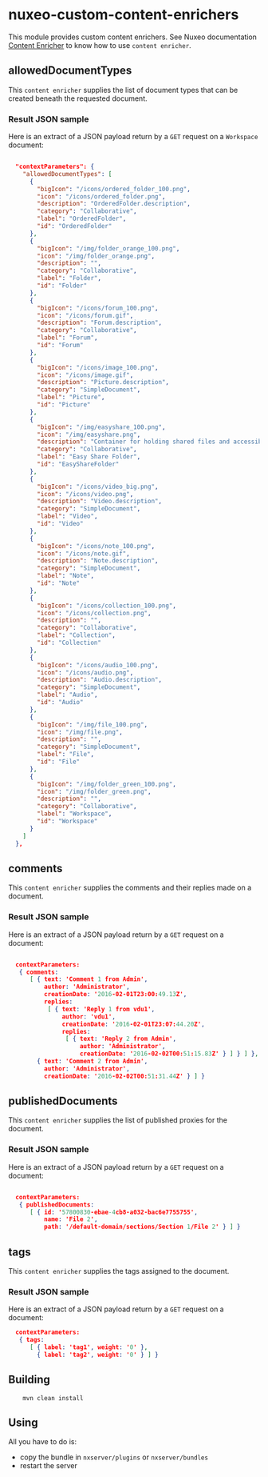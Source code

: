 # nuxeo-custom-content-enrichers

This module provides custom content enrichers.
See Nuxeo documentation [Content Enricher](https://doc.nuxeo.com/display/NXDOC60/Content+Enricher) to know how to use `content enricher`.

## allowedDocumentTypes

This `content enricher` supplies the list of document types that can be created beneath the requested document.

### Result JSON sample

Here is an extract of a JSON payload return by a `GET` request on a `Workspace` document:

```json

  "contextParameters": {
    "allowedDocumentTypes": [
      {
        "bigIcon": "/icons/ordered_folder_100.png",
        "icon": "/icons/ordered_folder.png",
        "description": "OrderedFolder.description",
        "category": "Collaborative",
        "label": "OrderedFolder",
        "id": "OrderedFolder"
      },
      {
        "bigIcon": "/img/folder_orange_100.png",
        "icon": "/img/folder_orange.png",
        "description": "",
        "category": "Collaborative",
        "label": "Folder",
        "id": "Folder"
      },
      {
        "bigIcon": "/icons/forum_100.png",
        "icon": "/icons/forum.gif",
        "description": "Forum.description",
        "category": "Collaborative",
        "label": "Forum",
        "id": "Forum"
      },
      {
        "bigIcon": "/icons/image_100.png",
        "icon": "/icons/image.gif",
        "description": "Picture.description",
        "category": "SimpleDocument",
        "label": "Picture",
        "id": "Picture"
      },
      {
        "bigIcon": "/img/easyshare_100.png",
        "icon": "/img/easyshare.png",
        "description": "Container for holding shared files and accessible anonymously by URL",
        "category": "Collaborative",
        "label": "Easy Share Folder",
        "id": "EasyShareFolder"
      },
      {
        "bigIcon": "/icons/video_big.png",
        "icon": "/icons/video.png",
        "description": "Video.description",
        "category": "SimpleDocument",
        "label": "Video",
        "id": "Video"
      },
      {
        "bigIcon": "/icons/note_100.png",
        "icon": "/icons/note.gif",
        "description": "Note.description",
        "category": "SimpleDocument",
        "label": "Note",
        "id": "Note"
      },
      {
        "bigIcon": "/icons/collection_100.png",
        "icon": "/icons/collection.png",
        "description": "",
        "category": "Collaborative",
        "label": "Collection",
        "id": "Collection"
      },
      {
        "bigIcon": "/icons/audio_100.png",
        "icon": "/icons/audio.png",
        "description": "Audio.description",
        "category": "SimpleDocument",
        "label": "Audio",
        "id": "Audio"
      },
      {
        "bigIcon": "/img/file_100.png",
        "icon": "/img/file.png",
        "description": "",
        "category": "SimpleDocument",
        "label": "File",
        "id": "File"
      },
      {
        "bigIcon": "/img/folder_green_100.png",
        "icon": "/img/folder_green.png",
        "description": "",
        "category": "Collaborative",
        "label": "Workspace",
        "id": "Workspace"
      }
    ]
  },


```

## comments

This `content enricher` supplies the comments and their replies made on a document.

### Result JSON sample

Here is an extract of a JSON payload return by a `GET` request on a document:

```json

  contextParameters: 
   { comments: 
      [ { text: 'Comment 1 from Admin',
          author: 'Administrator',
          creationDate: '2016-02-01T23:00:49.13Z',
          replies: 
           [ { text: 'Reply 1 from vdu1',
               author: 'vdu1',
               creationDate: '2016-02-01T23:07:44.20Z',
               replies: 
                [ { text: 'Reply 2 from Admin',
                    author: 'Administrator',
                    creationDate: '2016-02-02T00:51:15.83Z' } ] } ] },
        { text: 'Comment 2 from Admin',
          author: 'Administrator',
          creationDate: '2016-02-02T00:51:31.44Z' } ] } 
```

## publishedDocuments

This `content enricher` supplies the list of published proxies for the document.

### Result JSON sample

Here is an extract of a JSON payload return by a `GET` request on a document:

```json

  contextParameters: 
   { publishedDocuments: 
      [ { id: '57800830-ebae-4cb8-a032-bac6e7755755',
          name: 'File 2',
          path: '/default-domain/sections/Section 1/File 2' } ] }
```

## tags

This `content enricher` supplies the tags assigned to the document.

### Result JSON sample

Here is an extract of a JSON payload return by a `GET` request on a document:

```json
  contextParameters: 
   { tags: 
      [ { label: 'tag1', weight: '0' },
        { label: 'tag2', weight: '0' } ] }
```

## Building

        mvn clean install

## Using

All you have to do is:

 - copy the bundle in `nxserver/plugins` or `nxserver/bundles`
 - restart the server
 
